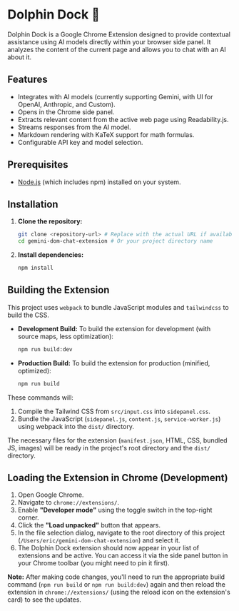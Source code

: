 # Dolphin Dock 🐬

Dolphin Dock is a Google Chrome Extension designed to provide contextual assistance using AI models directly within your browser side panel. It analyzes the content of the current page and allows you to chat with an AI about it.

## Features

*   Integrates with AI models (currently supporting Gemini, with UI for OpenAI, Anthropic, and Custom).
*   Opens in the Chrome side panel.
*   Extracts relevant content from the active web page using Readability.js.
*   Streams responses from the AI model.
*   Markdown rendering with KaTeX support for math formulas.
*   Configurable API key and model selection.

## Prerequisites

*   [Node.js](https://nodejs.org/) (which includes npm) installed on your system.

## Installation

1.  **Clone the repository:**
    ```bash
    git clone <repository-url> # Replace with the actual URL if available
    cd gemini-dom-chat-extension # Or your project directory name
    ```
2.  **Install dependencies:**
    ```bash
    npm install
    ```

## Building the Extension

This project uses `webpack` to bundle JavaScript modules and `tailwindcss` to build the CSS.

*   **Development Build:** To build the extension for development (with source maps, less optimization):
    ```bash
    npm run build:dev
    ```
*   **Production Build:** To build the extension for production (minified, optimized):
    ```bash
    npm run build
    ```

These commands will:
1.  Compile the Tailwind CSS from `src/input.css` into `sidepanel.css`.
2.  Bundle the JavaScript (`sidepanel.js`, `content.js`, `service-worker.js`) using webpack into the `dist/` directory.

The necessary files for the extension (`manifest.json`, HTML, CSS, bundled JS, images) will be ready in the project's root directory and the `dist/` directory.

## Loading the Extension in Chrome (Development)

1.  Open Google Chrome.
2.  Navigate to `chrome://extensions/`.
3.  Enable **"Developer mode"** using the toggle switch in the top-right corner.
4.  Click the **"Load unpacked"** button that appears.
5.  In the file selection dialog, navigate to the root directory of this project (`/Users/eric/gemini-dom-chat-extension`) and select it.
6.  The Dolphin Dock extension should now appear in your list of extensions and be active. You can access it via the side panel button in your Chrome toolbar (you might need to pin it first).

**Note:** After making code changes, you'll need to run the appropriate build command (`npm run build` or `npm run build:dev`) again and then reload the extension in `chrome://extensions/` (using the reload icon on the extension's card) to see the updates.
